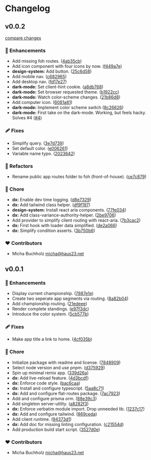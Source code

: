 # Changelog


## v0.0.2

[compare changes](https://github.com/haus23/runde-tips/compare/v0.0.1...v0.0.2)

### 🚀 Enhancements

- Add missing foh routes. ([4ab35cb](https://github.com/haus23/runde-tips/commit/4ab35cb))
- Add icon component with four icons by now. ([f449a7e](https://github.com/haus23/runde-tips/commit/f449a7e))
- **design-system:** Add button. ([25c6d58](https://github.com/haus23/runde-tips/commit/25c6d58))
- Add mobile nav. ([c682965](https://github.com/haus23/runde-tips/commit/c682965))
- Add desktop nav. ([fd17e27](https://github.com/haus23/runde-tips/commit/fd17e27))
- **dark-mode:** Set client-hint cookie. ([a8db768](https://github.com/haus23/runde-tips/commit/a8db768))
- **dark-mode:** Set browser requested theme. ([b1922cc](https://github.com/haus23/runde-tips/commit/b1922cc))
- **dark-mode:** Watch color-scheme changes. ([21b86d8](https://github.com/haus23/runde-tips/commit/21b86d8))
- Add computer icon. ([6081a81](https://github.com/haus23/runde-tips/commit/6081a81))
- **dark-mode:** Implement color scheme switch ([8c26626](https://github.com/haus23/runde-tips/commit/8c26626))
- **dark-mode:** First take on the dark-mode. Working, but feels hacky. Solves #4 ([#4](https://github.com/haus23/runde-tips/issues/4))

### 🩹 Fixes

- Simplify query. ([3e7d739](https://github.com/haus23/runde-tips/commit/3e7d739))
- Set default color. ([e006261](https://github.com/haus23/runde-tips/commit/e006261))
- Variable name typo. ([2023642](https://github.com/haus23/runde-tips/commit/2023642))

### 💅 Refactors

- Rename public app routes folder to foh (front-of-house). ([ce7c879](https://github.com/haus23/runde-tips/commit/ce7c879))

### 🏡 Chore

- **dx:** Enable dev time logging. ([d8e7329](https://github.com/haus23/runde-tips/commit/d8e7329))
- **dx:** Add tailwind class helper. ([df9f197](https://github.com/haus23/runde-tips/commit/df9f197))
- **design-system:** Install react aria components. ([77fe034](https://github.com/haus23/runde-tips/commit/77fe034))
- **dx:** Add class-variance-authority-helper. ([2be9706](https://github.com/haus23/runde-tips/commit/2be9706))
- Add provider to simplify client routing with react-aria. ([7b3cac2](https://github.com/haus23/runde-tips/commit/7b3cac2))
- **dx:** First hook with loader data simplified. ([de2a066](https://github.com/haus23/runde-tips/commit/de2a066))
- **dx:** Simplify condition asserts. ([3b750b6](https://github.com/haus23/runde-tips/commit/3b750b6))

### ❤️ Contributors

- Micha Buchholz <micha@haus23.net>

## v0.0.1


### 🚀 Enhancements

- Display current championship. ([7887e1e](https://github.com/haus23/runde-tips/commit/7887e1e))
- Create two seperate app segments via routing. ([8a82b04](https://github.com/haus23/runde-tips/commit/8a82b04))
- Add championship routing. ([21edeee](https://github.com/haus23/runde-tips/commit/21edeee))
- Render complete standings. ([e97f3dc](https://github.com/haus23/runde-tips/commit/e97f3dc))
- Introduce the color system. ([5cb577b](https://github.com/haus23/runde-tips/commit/5cb577b))

### 🩹 Fixes

- Make app title a link to home. ([4cf035b](https://github.com/haus23/runde-tips/commit/4cf035b))

### 🏡 Chore

- Initialize package with readme and license. ([7848909](https://github.com/haus23/runde-tips/commit/7848909))
- Select node version and use pnpm. ([d375929](https://github.com/haus23/runde-tips/commit/d375929))
- Spin up minimal remix app. ([339d26a](https://github.com/haus23/runde-tips/commit/339d26a))
- **dx:** Add live-reload feature. ([4d3bcdf](https://github.com/haus23/runde-tips/commit/4d3bcdf))
- **dx:** Enforce code style. ([bac6caa](https://github.com/haus23/runde-tips/commit/bac6caa))
- **dx:** Install and configure typescript. ([5aa8c71](https://github.com/haus23/runde-tips/commit/5aa8c71))
- **dx:** Add and configure flat-routes package. ([7ac7923](https://github.com/haus23/runde-tips/commit/7ac7923))
- Add and configure prisma orm. ([88e39c3](https://github.com/haus23/runde-tips/commit/88e39c3))
- Add singleton server-utility. ([a8282f3](https://github.com/haus23/runde-tips/commit/a8282f3))
- **dx:** Enforce verbatim module import. Drop unneeded lib. ([1237c17](https://github.com/haus23/runde-tips/commit/1237c17))
- **dx:** Add and configure tailwind. ([869ceda](https://github.com/haus23/runde-tips/commit/869ceda))
- Add client runtime. ([94373d1](https://github.com/haus23/runde-tips/commit/94373d1))
- **dx:** Add doc for missing linting configuration. ([c21554d](https://github.com/haus23/runde-tips/commit/c21554d))
- Add production build start script. ([3527d0e](https://github.com/haus23/runde-tips/commit/3527d0e))

### ❤️ Contributors

- Micha Buchholz <micha@haus23.net>

